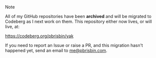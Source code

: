 > [!NOTE]
> All of my GitHub repositories have been **archived** and will be migrated to
> Codeberg as I next work on them. This repository either now lives, or will
> live, at:
>
> https://codeberg.org/pbrisbin/yak
>
> If you need to report an Issue or raise a PR, and this migration hasn't
> happened yet, send an email to me@pbrisbin.com.

